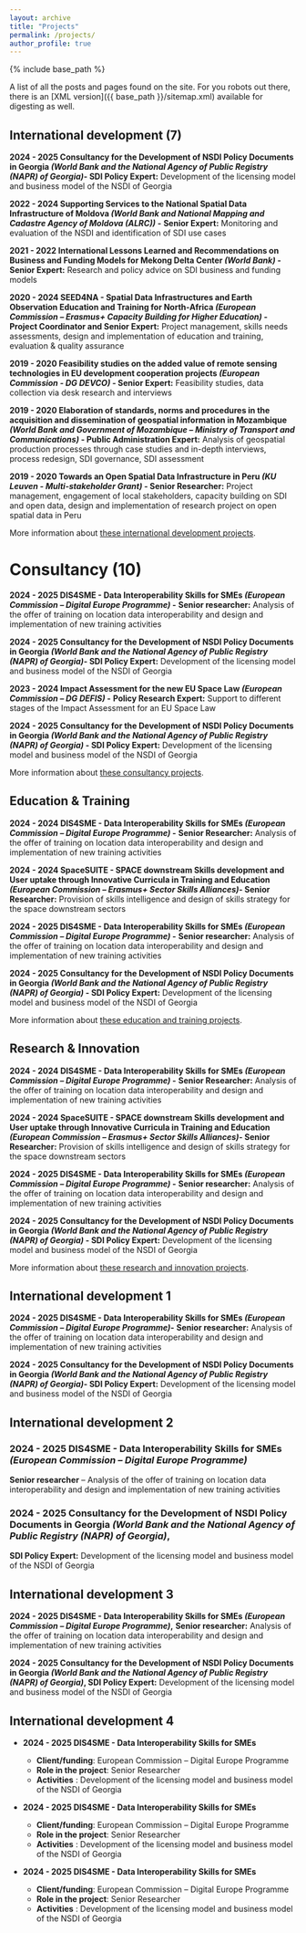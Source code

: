```yaml
---
layout: archive
title: "Projects"
permalink: /projects/
author_profile: true
---
```


{% include base_path %}

A list of all the posts and pages found on the site. For you robots out there, there is an [XML version]({{ base_path }}/sitemap.xml) available for digesting as well.

## International development (7) 
**2024 - 2025 Consultancy for the Development of NSDI Policy Documents in Georgia _(World Bank and the National Agency of Public Registry (NAPR) of Georgia)_-
SDI Policy Expert:**   Development of the licensing model and business model of the NSDI of Georgia

**2022 - 2024 Supporting Services to the National Spatial Data Infrastructure of Moldova _(World Bank and National Mapping and Cadastre Agency of Moldova (ALRC))_ -**
**Senior Expert:** Monitoring and evaluation of the NSDI and identification of SDI use cases

**2021 - 2022 International Lessons Learned and Recommendations on Business and Funding Models for Mekong Delta Center _(World Bank)_ -
Senior Expert:**   Research and policy advice on SDI business and funding models

**2020 - 2024 SEED4NA - Spatial Data Infrastructures and Earth Observation Education and Training for North-Africa _(European Commission – Erasmus+ Capacity Building for Higher Education)_ -
Project Coordinator and Senior Expert:**   Project management, skills needs assessments, design and implementation of education and training, evaluation & quality assurance

**2019 - 2020 Feasibility studies on the added value of remote sensing technologies in EU development cooperation projects _(European Commission - DG DEVCO)_ -
Senior Expert:**   Feasibility studies, data collection via desk research and interviews

**2019 - 2020 Elaboration of standards, norms and procedures in the acquisition and dissemination of geospatial information in Mozambique _(World Bank and Government of Mozambique –  Ministry of Transport and Communications)_ -
Public Administration Expert:**   Analysis of geospatial production processes through case studies and in-depth interviews, process redesign, SDI governance, SDI assessment

**2019 - 2020 Towards an Open Spatial Data Infrastructure in Peru _(KU Leuven - Multi-stakeholder Grant)_ -
Senior Researcher:**   Project management, engagement of local stakeholders, capacity building on SDI and open data, design and implementation of research project on open spatial data in Peru

More information about [these international development projects](https://gvancauwenberghe.github.io/projects).
# Consultancy (10)
**2024 - 2025 DIS4SME -  Data Interoperability Skills for SMEs _(European Commission –   Digital Europe Programme)_ -**
**Senior researcher:** Analysis of the offer of training on location data interoperability and design and implementation of new training activities

**2024 - 2025 Consultancy for the Development of NSDI Policy Documents in Georgia _(World Bank and the National Agency of Public Registry (NAPR) of Georgia)_-
SDI Policy Expert:**   Development of the licensing model and business model of the NSDI of Georgia

**2023 - 2024 Impact Assessment for the new EU Space Law _(European Commission –   DG DEFIS)_ -**
**Policy Research Expert:** Support to different stages of the Impact Assessment for an EU Space Law

**2024 - 2025 Consultancy for the Development of NSDI Policy Documents in Georgia _(World Bank and the National Agency of Public Registry (NAPR) of Georgia)_ -
SDI Policy Expert:**   Development of the licensing model and business model of the NSDI of Georgia

More information about [these consultancy projects](https://gvancauwenberghe.github.io/projects).

## Education & Training
**2024 - 2024 DIS4SME -  Data Interoperability Skills for SMEs _(European Commission –   Digital Europe Programme)_ -**
**Senior Researcher:** Analysis of the offer of training on location data interoperability and design and implementation of new training activities

**2024 - 2024  SpaceSUITE -  SPACE downstream Skills development and User uptake through Innovative Curricula in Training and Education _(European Commission –  Erasmus+ Sector Skills Alliances)_-
Senior Researcher:**   Provision of skills intelligence and design of skills strategy for the space downstream sectors

**2024 - 2025 DIS4SME -  Data Interoperability Skills for SMEs _(European Commission –   Digital Europe Programme)_ -**
**Senior researcher:** Analysis of the offer of training on location data interoperability and design and implementation of new training activities

**2024 - 2025 Consultancy for the Development of NSDI Policy Documents in Georgia _(World Bank and the National Agency of Public Registry (NAPR) of Georgia)_ -
SDI Policy Expert:**   Development of the licensing model and business model of the NSDI of Georgia

More information about [these education and training projects](https://gvancauwenberghe.github.io/projects).

## Research & Innovation
**2024 - 2024 DIS4SME -  Data Interoperability Skills for SMEs _(European Commission –   Digital Europe Programme)_ -**
**Senior Researcher:** Analysis of the offer of training on location data interoperability and design and implementation of new training activities

**2024 - 2024  SpaceSUITE -  SPACE downstream Skills development and User uptake through Innovative Curricula in Training and Education _(European Commission –  Erasmus+ Sector Skills Alliances)_-
Senior Researcher:**   Provision of skills intelligence and design of skills strategy for the space downstream sectors

**2024 - 2025 DIS4SME -  Data Interoperability Skills for SMEs _(European Commission –   Digital Europe Programme)_ -**
**Senior researcher:** Analysis of the offer of training on location data interoperability and design and implementation of new training activities

**2024 - 2025 Consultancy for the Development of NSDI Policy Documents in Georgia _(World Bank and the National Agency of Public Registry (NAPR) of Georgia)_ -
SDI Policy Expert:**   Development of the licensing model and business model of the NSDI of Georgia

More information about [these research and innovation projects](https://gvancauwenberghe.github.io/projects).

























## International development 1

**2024 - 2025 DIS4SME -  Data Interoperability Skills for SMEs _(European Commission –   Digital Europe Programme)_-**
**Senior researcher:** Analysis of the offer of training on location data interoperability and design and implementation of new training activities

**2024 - 2025 Consultancy for the Development of NSDI Policy Documents in Georgia _(World Bank and the National Agency of Public Registry (NAPR) of Georgia)_-
SDI Policy Expert:**   Development of the licensing model and business model of the NSDI of Georgia



## International development 2
### 2024 - 2025 DIS4SME -  Data Interoperability Skills for SMEs _(European Commission –   Digital Europe Programme)_
**Senior researcher** –   Analysis of the offer of training on location data interoperability and design and implementation of new training activities

### 2024 - 2025 Consultancy for the Development of NSDI Policy Documents in Georgia _(World Bank and the National Agency of Public Registry (NAPR) of Georgia)_,
**SDI Policy Expert:**   Development of the licensing model and business model of the NSDI of Georgia

## International development 3

**2024 - 2025 DIS4SME -  Data Interoperability Skills for SMEs _(European Commission –   Digital Europe Programme)_,** 
**Senior researcher:** Analysis of the offer of training on location data interoperability and design and implementation of new training activities

**2024 - 2025 Consultancy for the Development of NSDI Policy Documents in Georgia _(World Bank and the National Agency of Public Registry (NAPR) of Georgia)_,
SDI Policy Expert:**   Development of the licensing model and business model of the NSDI of Georgia

## International development 4

  * **2024 - 2025 DIS4SME -  Data Interoperability Skills for SMEs**
      * **Client/funding**: European Commission – Digital Europe Programme
      * **Role in the project**: Senior Researcher
      * **Activities** : Development of the licensing model and business model of the NSDI of Georgia
        
 * **2024 - 2025 DIS4SME -  Data Interoperability Skills for SMEs**
      * **Client/funding**: European Commission – Digital Europe Programme
      * **Role in the project**: Senior Researcher
      * **Activities** : Development of the licensing model and business model of the NSDI of Georgia
        
 * **2024 - 2025 DIS4SME -  Data Interoperability Skills for SMEs**
      * **Client/funding**: European Commission – Digital Europe Programme
      * **Role in the project**: Senior Researcher
      * **Activities** : Development of the licensing model and business model of the NSDI of Georgia

